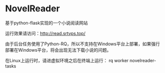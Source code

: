 # NovelReader
基于python-flask实现的一个小说阅读网站

运行效果请访问：http://read.srtvps.top/

由于后台任务使用了Python-RQ，所以不支持在Windows平台上部署，如果强行部署在Windows平台，将会出现无法下载小说的问题。

在Linux上运行时，请进虚拟环境之后在终端上运行：
rq worker novelreader-tasks
